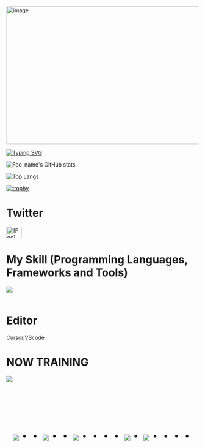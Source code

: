 <img width="640" height="360" alt="image" src="https://github.com/user-attachments/assets/f9fb3170-1359-4df2-b8f7-3053fc2d1569" />


[![Typing SVG](https://readme-typing-svg.demolab.com/?lines=I+like+hot+dog;+Because+its+not+a+dog;+Do+you+like+hot+dog)](https://git.io/typing-svg)

![Foo_name's GitHub stats](https://github-readme-stats.vercel.app/api?username=sZ4NDRr&show_icons=true&theme=vue-dark)

[![Top Langs](https://github-readme-stats.vercel.app/api/top-langs/?username=sZ4NDRr&layout=compact&theme=vue-dark)](https://github.com/anuraghazra/github-readme-stats)

[![trophy](https://github-profile-trophy.vercel.app/?username=sZ4NDRr&theme=discord)](https://github.com/ryo-ma/github-profile-trophy)

# Twitter
<p align="left">
<a href="https://twitter.com/wangliang__" target="blank"><img align="center" src="https://raw.githubusercontent.com/rahuldkjain/github-profile-readme-generator/master/src/images/icons/Social/twitter.svg" alt="[Foo]" height="30" width="40" /></a>
</p>

# My Skill (Programming Languages, Frameworks and Tools)

<img src="https://skillicons.dev/icons?i=python,javascript,github,vscode,docker" /> <br /><br />

# Editor
<p align="left">
Cursor,VScode
  </p> 
  
# NOW TRAINING

<img src="https://skillicons.dev/icons?i=aws,linux,vscode,github,ruby" /> <br /><br />

<!-- --------------------------------- :) ---------------------------------- -->

<br><br><br>

<div align="center">
    <h1>
        <img src="https://user-images.githubusercontent.com/44926913/175852850-3fb6c715-1856-41ff-8c1f-94ce3b03b458.gif">・・
        <img src="https://user-images.githubusercontent.com/44926913/175853109-f8850656-6704-4a8a-bee6-9aca154d929b.gif">・・
        <img src="https://user-images.githubusercontent.com/44926913/175853154-5449d974-975e-44a6-ab84-a86031265e40.gif">・・・・
        <img src="https://user-images.githubusercontent.com/44926913/175853109-f8850656-6704-4a8a-bee6-9aca154d929b.gif">・
        <img src="https://user-images.githubusercontent.com/44926913/175853154-5449d974-975e-44a6-ab84-a86031265e40.gif">・・・・
    </h1>
  </div>
<br><br><br>
